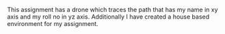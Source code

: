 This assignment has a drone which traces the path that has my name in xy axis and my roll no in yz axis. Additionally I have created a house based environment for my assignment.
